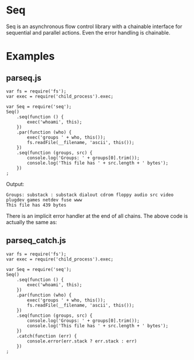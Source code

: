 Seq
===

Seq is an asynchronous flow control library with a chainable interface for
sequential and parallel actions. Even the error handling is chainable.

Examples
========

parseq.js
---------
    var fs = require('fs');
    var exec = require('child_process').exec;
    
    var Seq = require('seq');
    Seq()
        .seq(function () {
            exec('whoami', this);
        })
        .par(function (who) {
            exec('groups ' + who, this());
            fs.readFile(__filename, 'ascii', this());
        })
        .seq(function (groups, src) {
            console.log('Groups: ' + groups[0].trim());
            console.log('This file has ' + src.length + ' bytes');
        })
    ;

Output:

    Groups: substack : substack dialout cdrom floppy audio src video plugdev games netdev fuse www
    This file has 439 bytes


There is an implicit error handler at the end of all chains. The above code is
actually the same as:

parseq_catch.js
---------------

    var fs = require('fs');
    var exec = require('child_process').exec;
    
    var Seq = require('seq');
    Seq()
        .seq(function () {
            exec('whoami', this);
        })
        .par(function (who) {
            exec('groups ' + who, this());
            fs.readFile(__filename, 'ascii', this());
        })
        .seq(function (groups, src) {
            console.log('Groups: ' + groups[0].trim());
            console.log('This file has ' + src.length + ' bytes');
        })
        .catch(function (err) {
            console.error(err.stack ? err.stack : err)
        })
    ;
